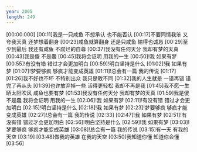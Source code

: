 ```yaml
---
year: 2005
length: 249
---
```

[00:00.000]
[00:11]我是一只咸鱼 不想承认 也不能否认
[00:17]不要同情我笨 又夸我天真 还梦想着翻身
[00:23]咸鱼就算翻身 还是只咸鱼 输得也诚恳
[00:29]至少到最后 我还有咸鱼 不腐烂的自尊
[00:37]我没有任何天分 我却有梦的天真
[00:43]我是傻 不是蠢
[00:45]我将会证明 用我的一生
[00:50]!我 如果有梦
[00:55]!有没有错 错过才会更加明白
[00:59]!明白坚持是什么
[01:02]!我 如果有梦
[01:07]!梦要够疯 够疯才能变成英雄
[01:11]!总会有一篇 我的传说
[01:17]
[01:26]我不好也不坏 不特别出众 我只是敢不同
[01:32]我的人生就是 一错再错 错完了再从头
[01:39]也许放弃掉一些 活得更轻松 我却不再是我
[01:45]我不愿一生 晒太阳吹风 咸鱼也要有梦
[01:53]我没有任何天分 我却有梦的天真
[01:59]我是傻 不是蠢 我将会证明 用我的一生
[02:06]!我 如果有梦
[02:11]!有没有错 错过才会更加明白
[02:15]!明白坚持是什么
[02:18]!我 如果有梦
[02:23]!梦要够疯 够疯才能变成英雄
[02:27]!总会有一篇 我的传说
[02:33]
[02:47]!我 如果有梦
[02:51]!有没有错 错过才会更加明白
[02:56]!明白坚持是什么
[02:59]!我 如果有梦
[03:03]!梦要够疯 够疯才能变成英雄
[03:08]!总会有一篇 我的传说
[03:15]有一天 有我的天空
[03:19]
[03:48]做我的英雄 在我的天空
[03:50]我知道你懂 知道你会懂
[03:56]